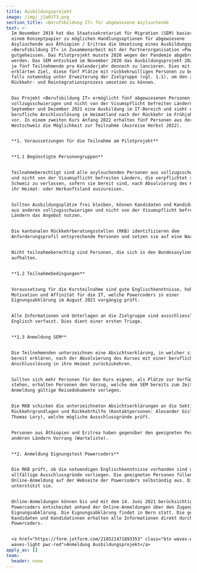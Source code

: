 ```yaml
---
title: Ausbildungsprojekt
image: /img/_j2a0373.png
section_title: «Berufsbildung IT» für abgewiesene Asylsuchende
text: >-
  Im November 2019 hat das Staatssekretariat für Migration (SEM) basierend auf
  einem Konzeptpapier zu möglichen Handlungsoptionen für abgewiesene
  Asylsuchende aus Äthiopien / Eritrea die Umsetzung eines Ausbildungsprojekts
  «Berufsbildung IT» in Zusammenarbeit mit der Partnerorganisation «Powercoders»
  gutgeheissen. Das Pilotprojekt musste 2020 wegen der Pandemie abgebrochen
  werden. Das SEM entschied im November 2020 das Ausbildungsprojekt 2021/22 für
  je fünf Teilnehmende pro Kalenderjahr dennoch zu lancieren. Dies mit dem
  erklärten Ziel, diese fünf Plätze mit rückkehrwilligen Personen zu besetzen,
  falls notwendig unter Erweiterung der Zielgruppe (vgl. 1.1), um den zentralen
  Rückkehr- und Reintegrationsprozess umsetzen zu können.


  Das Projekt «Berufsbildung IT» ermöglicht fünf abgewiesenen Personen aus
  vollzugsschwierigen und nicht von der Visumspflicht befreiten Ländern zwischen
  September und Dezember 2021 eine Ausbildung im IT-Bereich und sieht eine
  berufliche Anschlusslösung im Heimatland nach der Rückkehr im Frühjahr 2022
  vor. In einem zweiten Kurs Anfang 2022 erhalten fünf Personen aus der
  Westschweiz die Möglichkeit zur Teilnahme (Ausreise Herbst 2022). 


  **1. Voraussetzungen für die Teilnahme am Pilotprojekt**


  **1.1 Begünstigte Personengruppen**


  Teilnahmeberechtigt sind alle asylsuchenden Personen aus vollzugsschwierigen
  und nicht von der Visumspflicht befreiten Ländern, die verpflichtet sind, die
  Schweiz zu verlassen, sofern sie bereit sind, nach Absolvierung des Kurses in
  ihr Heimat- oder Herkunftsland auszureisen.


  Sollten Ausbildungsplätze frei bleiben, können Kandidaten und Kandidatinnen
  aus anderen vollzugsschwierigen und nicht von der Visumspflicht befreiten
  Ländern das Angebot nutzen.


  Die kantonalen Rückkehrberatungsstellen (RKB) identifizieren dem
  Anforderungsprofil entsprechende Personen und setzen sie auf eine Warteliste.


  Nicht teilnahmeberechtig sind Personen, die sich in den Bundesasylzentren
  aufhalten.


  **1.2 Teilnahmebedingungen**


  Voraussetzung für die Kursteilnahme sind gute Englischkenntnisse, hohe
  Motivation und Affinität für die IT, welche Powercoders in einer
  Eignungsabklärung im August 2021 vorgängig prüft.


  Alle Informationen und Unterlagen an die Zielgruppe sind ausschliesslich in
  Englisch verfasst. Dies dient einer ersten Triage.


  **1.3 Anmeldung SEM**


  Die Teilnehmenden unterzeichnen eine Absichtserklärung, in welcher sie sich
  bereit erklären, nach der Absolvierung des Kurses mit einer beruflichen
  Anschlusslösung in ihre Heimat zurückzukehren.


  Sollten sich mehr Personen für den Kurs eignen, als Plätze zur Verfügung
  stehen, erhalten Personen den Vorzug, welche dem SEM bereits zum Zeitpunkt der
  Anmeldung gültige Reisedokumente vorlegen.


  Die RKB schicken die unterzeichneten Absichtserklärungen an die Sektion
  Rückkehrgrundlagen und Rückkehrhilfe (Kontaktpersonen: Alexander Gisler und
  Thomas Lory), welche mögliche Ausschlussgründe prüft.


  Personen aus Äthiopien und Eritrea haben gegenüber den geeigneten Personen aus
  anderen Ländern Vorrang (Warteliste).


  **2. Anmeldung Eignungstest Powercoders**


  Die RKB prüft, ob die notwendigen Englischkenntnisse vorhanden sind und ob
  allfällige Ausschlussgründe vorliegen. Die geeigneten Personen füllen die
  Online-Anmeldung auf der Webseite der Powercoders selbständig aus. Die RKB
  unterstützt sie. 


  Online-Anmeldungen können bis und mit dem 14. Juni 2021 berücksichtigt werden.
  Powercoders entscheidet anhand der Online-Anmeldungen über den Zugang zur
  Eignungsabklärung. Die Eignungsabklärung findet in Bern statt. Die geeigneten
  Kandidaten und Kandidatinnen erhalten alle Informationen direkt durch
  Powercoders.


  <a href="https://form.jotform.com/210521471893353" class="btn waves-effect
  waves-light pwc-red">Anmeldung Ausbildungsprojekt</a>
apply_as: []
team:
  header: none
---
```


